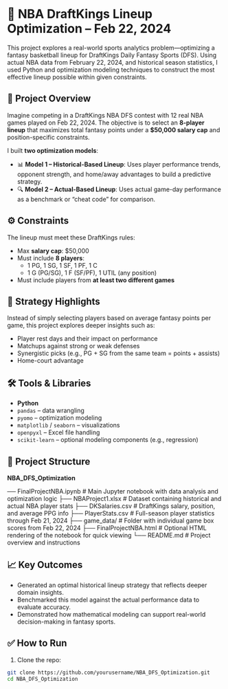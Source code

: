 
# 🏀 NBA DraftKings Lineup Optimization – Feb 22, 2024

This project explores a real-world sports analytics problem—optimizing a fantasy basketball lineup for DraftKings Daily Fantasy Sports (DFS). Using actual NBA data from February 22, 2024, and historical season statistics, I used Python and optimization modeling techniques to construct the most effective lineup possible within given constraints.

## 🎯 Project Overview

Imagine competing in a DraftKings NBA DFS contest with 12 real NBA games played on Feb 22, 2024. The objective is to select an **8-player lineup** that maximizes total fantasy points under a **$50,000 salary cap** and position-specific constraints.

I built **two optimization models**:
- 📊 **Model 1 – Historical-Based Lineup**: Uses player performance trends, opponent strength, and home/away advantages to build a predictive strategy.
- 🔍 **Model 2 – Actual-Based Lineup**: Uses actual game-day performance as a benchmark or “cheat code” for comparison.

## ⚙️ Constraints

The lineup must meet these DraftKings rules:
- Max **salary cap**: $50,000
- Must include **8 players**:
  - 1 PG, 1 SG, 1 SF, 1 PF, 1 C
  - 1 G (PG/SG), 1 F (SF/PF), 1 UTIL (any position)
- Must include players from **at least two different games**

## 🧠 Strategy Highlights

Instead of simply selecting players based on average fantasy points per game, this project explores deeper insights such as:
- Player rest days and their impact on performance
- Matchups against strong or weak defenses
- Synergistic picks (e.g., PG + SG from the same team = points + assists)
- Home-court advantage

## 🛠️ Tools & Libraries

- **Python**
- `pandas` – data wrangling
- `pyomo` – optimization modeling
- `matplotlib` / `seaborn` – visualizations
- `openpyxl` – Excel file handling
- `scikit-learn` – optional modeling components (e.g., regression)
  
## 📁 Project Structure

**NBA_DFS_Optimization**

 ── FinalProjectNBA.ipynb         # Main Jupyter notebook with data analysis and optimization logic
├── NBAProject1.xlsx              # Dataset containing historical and actual NBA player stats
├── DKSalaries.csv                # DraftKings salary, position, and average PPG info
├── PlayerStats.csv               # Full-season player statistics through Feb 21, 2024
├── game_data/                    # Folder with individual game box scores from Feb 22, 2024
├── FinalProjectNBA.html          # Optional HTML rendering of the notebook for quick viewing
└── README.md                     # Project overview and instructions

## 📈 Key Outcomes

- Generated an optimal historical lineup strategy that reflects deeper domain insights.
- Benchmarked this model against the actual performance data to evaluate accuracy.
- Demonstrated how mathematical modeling can support real-world decision-making in fantasy sports.

## ✅ How to Run

1. Clone the repo:
```bash
git clone https://github.com/yourusername/NBA_DFS_Optimization.git
cd NBA_DFS_Optimization

